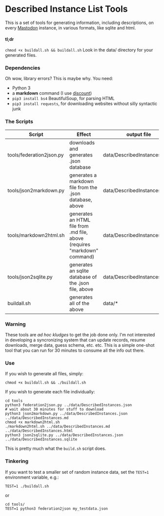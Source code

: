 # Described Instance List Tools
This is a set of tools for generating information, including descriptions, on every [Mastodon](https://en.wikipedia.org/wiki/Mastodon_Social) instance, in various formats, like sqlite and html.

#### tl;dr
`chmod +x buildall.sh && buildall.sh`
Look in the data/ directory for your generated files.

### Dependencies
Oh wow, library errors? This is maybe why. You need:

* Python 3
* a **markdown** command (I use [discount](http://www.pell.portland.or.us/~orc/Code/discount/))
* `pip3 install bs4` BeautifulSoup, for parsing HTML
* `pip3 install requests`, for downloading websites without silly syntactic junk


### The Scripts

| Script | Effect | output file |
|--------|--------|--------|
|tools/federation2json.py | downloads and generates .json database | data/DescribedInstances.json |
|tools/json2markdown.py | generates a markdown file from the .json database, above | data/DescribedInstances.md |
|tools/markdown2html.sh | generates an HTML file from .md file, above (requires "markdown" command) | data/DescribedInstances.html |
|tools/json2sqlite.py | generates an sqlite database of the .json file, above | data/DescribedInstances.sqlite |
|buildall.sh | generates all of the above | data/* |

### Warning
These tools are *ad hoc kludges* to get the job done only. I'm not interested in developing a syncronizing system that can update records, resume downloads, merge data, guess schema, etc. etc. This is a simple one-shot tool that you can run for 30 minutes to consume all the info out there.


### Use

If you wish to generate all files, simply:
```
chmod +x buildall.sh && ./buildall.sh
```

If you wish to generate each file individually:
```
cd tools
python3 federation2json.py ../data/DescribedInstances.json
# wait about 30 minutes for stuff to download
python3 json2markdown.py ../data/DescribedInstances.json ../data/DescribedInstances.md
chmod +x markdown2html.sh
./markdown2html.sh ../data/DescribedInstances.md ../data/DescribedInstances.html
python3 json2sqlite.py ../data/DescribedInstances.json ../data/DescribedInstances.sqlite
```

This is pretty much what the `build.sh` script does.

### Tinkering
If you want to test a smaller set of random instance data, set the `TEST=1` environment variable, e.g.:
```
TEST=1 ./buildall.sh
```

or

```
cd tools/
TEST=1 python3 federation2json my_testdata.json
```
